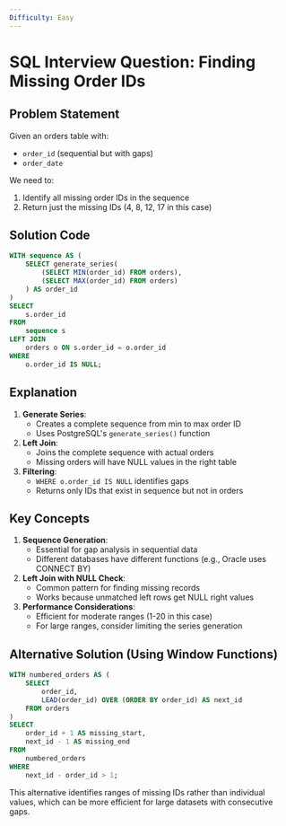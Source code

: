 ```yaml
---
Difficulty: Easy
---
```

# SQL Interview Question: Finding Missing Order IDs

## Problem Statement

Given an orders table with:

- `order_id` (sequential but with gaps)
- `order_date`

We need to:

1. Identify all missing order IDs in the sequence
2. Return just the missing IDs (4, 8, 12, 17 in this case)

## Solution Code

```SQL
WITH sequence AS (
    SELECT generate_series(
        (SELECT MIN(order_id) FROM orders),
        (SELECT MAX(order_id) FROM orders)
    ) AS order_id
)
SELECT
    s.order_id
FROM
    sequence s
LEFT JOIN
    orders o ON s.order_id = o.order_id
WHERE
    o.order_id IS NULL;
```

## Explanation

1. **Generate Series**:
    - Creates a complete sequence from min to max order ID
    - Uses PostgreSQL's `generate_series()` function
2. **Left Join**:
    - Joins the complete sequence with actual orders
    - Missing orders will have NULL values in the right table
3. **Filtering**:
    - `WHERE o.order_id IS NULL` identifies gaps
    - Returns only IDs that exist in sequence but not in orders

## Key Concepts

1. **Sequence Generation**:
    - Essential for gap analysis in sequential data
    - Different databases have different functions (e.g., Oracle uses CONNECT BY)
2. **Left Join with NULL Check**:
    - Common pattern for finding missing records
    - Works because unmatched left rows get NULL right values
3. **Performance Considerations**:
    - Efficient for moderate ranges (1-20 in this case)
    - For large ranges, consider limiting the series generation

## Alternative Solution (Using Window Functions)

```SQL
WITH numbered_orders AS (
    SELECT
        order_id,
        LEAD(order_id) OVER (ORDER BY order_id) AS next_id
    FROM orders
)
SELECT
    order_id + 1 AS missing_start,
    next_id - 1 AS missing_end
FROM
    numbered_orders
WHERE
    next_id - order_id > 1;
```

This alternative identifies ranges of missing IDs rather than individual values, which can be more efficient for large datasets with consecutive gaps.